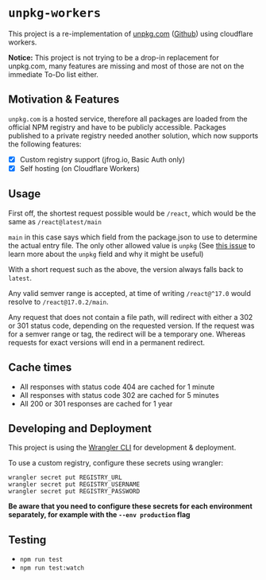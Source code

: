 # `unpkg-workers`

This project is a re-implementation of [unpkg.com](https://unpkg.com) ([Github](https://github.com/mjackson/unpkg)) using cloudflare workers.

**Notice:** This project is not trying to be a drop-in replacement for unpkg.com, many features are missing and most of those are not on the immediate To-Do list either.

## Motivation & Features

`unpkg.com` is a hosted service, therefore all packages are loaded from the official NPM registry and have to be publicly accessible. Packages published to a private registry needed another solution, which now supports the following features:

- [x] Custom registry support (jfrog.io, Basic Auth only)
- [x] Self hosting (on Cloudflare Workers)

## Usage

First off, the shortest request possible would be `/react`, which would be the same as `/react@latest/main`

`main` in this case says which field from the package.json to use to determine the actual entry file. The only other allowed value is `unpkg` (See [this issue](https://github.com/mjackson/unpkg/issues/63) to learn more about the `unpkg` field and why it might be useful)

With a short request such as the above, the version always falls back to `latest`.

Any valid semver range is accepted, at time of writing `/react@^17.0` would resolve to `/react@17.0.2/main`.

Any request that does not contain a file path, will redirect with either a 302 or 301 status code, depending on the requested version. If the request was for a semver range or tag, the redirect will be a temporary one. Whereas requests for exact versions will end in a permanent redirect.

## Cache times

- All responses with status code 404 are cached for 1 minute
- All responses with status code 302 are cached for 5 minutes
- All 200 or 301 responses are cached for 1 year

## Developing and Deployment

This project is using the [Wrangler CLI](https://developers.cloudflare.com/workers/tooling/wrangler/commands) for development & deployment.

To use a custom registry, configure these secrets using wrangler:

```
wrangler secret put REGISTRY_URL
wrangler secret put REGISTRY_USERNAME
wrangler secret put REGISTRY_PASSWORD
```

**Be aware that you need to configure these secrets for each environment separately, for example with the `--env production` flag**

## Testing

- `npm run test`
- `npm run test:watch`
